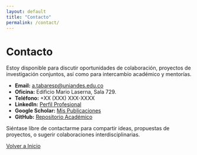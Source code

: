 ```yaml
---
layout: default
title: "Contacto"
permalink: /contact/
---
```


# Contacto

Estoy disponible para discutir oportunidades de colaboración, proyectos de investigación conjuntos, así como para intercambio académico y mentorías.

- **Email:** a.tabaresp@uniandes.edu.co  
- **Oficina:** Edificio Mario Laserna, Sala 729.  
- **Teléfono:** +XX (XXX) XXX-XXXX  
- **LinkedIn:** [Perfil Profesional](https://www.linkedin.com/)  
- **Google Scholar:** [Mis Publicaciones](https://scholar.google.com/citations?user=C9PY5CwAAAAJ&hl=en)  
- **GitHub:** [Repositorio Académico](https://github.com/)

Siéntase libre de contactarme para compartir ideas, propuestas de proyectos, o sugerir colaboraciones interdisciplinarias.

[Volver a Inicio](../index.md)
